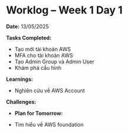 # Worklog – Week 1 Day 1

**Date:** 13/05/2025

**Tasks Completed:**

- Tạo mới tài khoản AWS
- MFA cho tài khoản AWS
- Tạo Admin Group và Admin User
- Khám phá cấu hình

**Learnings:**

- Nghiên cứu về AWS Account

**Challenges:**

- **Plan for Tomorrow:**

- Tìm hiểu về AWS foundation
